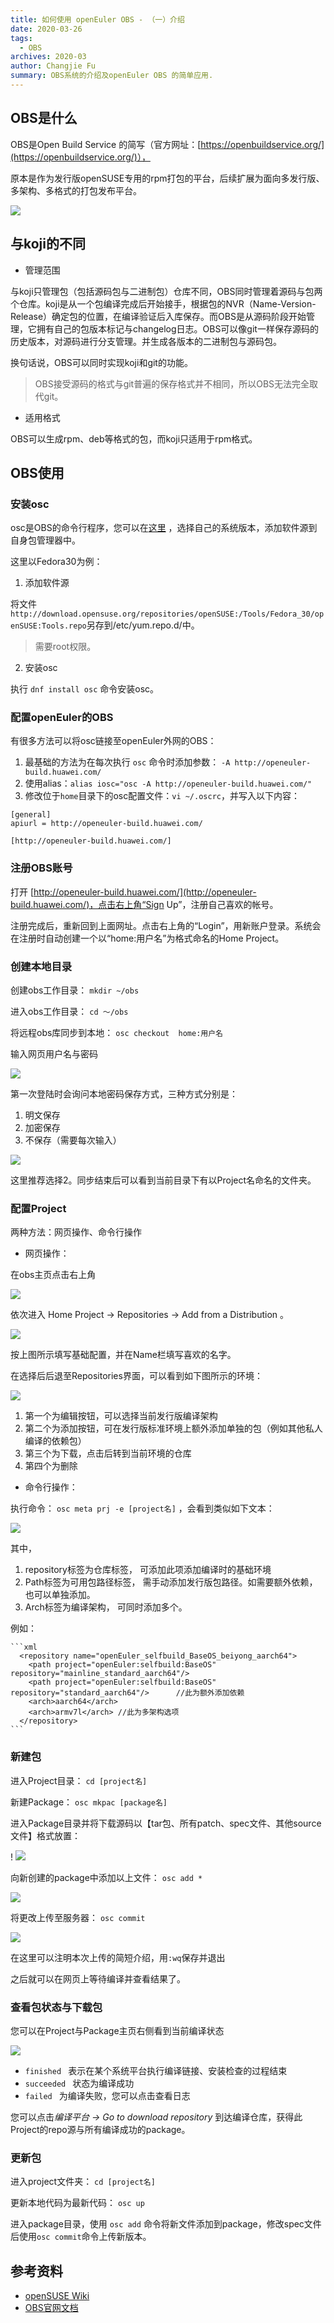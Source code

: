 ```yaml
---
title: 如何使用 openEuler OBS - （一）介绍
date: 2020-03-26
tags:
  - OBS
archives: 2020-03
author: Changjie Fu
summary: OBS系统的介绍及openEuler OBS 的简单应用.
---
```



## OBS是什么

OBS是Open Build Service 的简写（官方网址：[https://openbuildservice.org/](https://openbuildservice.org/)）， 

原本是作为发行版openSUSE专用的rpm打包的平台，后续扩展为面向多发行版、多架构、多格式的打包发布平台。

<img src="./2020-03-26-how-to-OBS-系统结构.png" >

## 与koji的不同

- 管理范围

与koji只管理包（包括源码包与二进制包）仓库不同，OBS同时管理着源码与包两个仓库。koji是从一个包编译完成后开始接手，根据包的NVR（Name-Version-Release）确定包的位置，在编译验证后入库保存。而OBS是从源码阶段开始管理，它拥有自己的包版本标记与changelog日志。OBS可以像git一样保存源码的历史版本，对源码进行分支管理。并生成各版本的二进制包与源码包。
    
换句话说，OBS可以同时实现koji和git的功能。
> OBS接受源码的格式与git普遍的保存格式并不相同，所以OBS无法完全取代git。

- 适用格式

OBS可以生成rpm、deb等格式的包，而koji只适用于rpm格式。


## OBS使用

### 安装osc

osc是OBS的命令行程序，您可以在[这里](https://download.opensuse.org/repositories/openSUSE:/Tools/) ，选择自己的系统版本，添加软件源到自身包管理器中。

这里以Fedora30为例：

1. 添加软件源

将文件`http://download.opensuse.org/repositories/openSUSE:/Tools/Fedora_30/openSUSE:Tools.repo`另存到/etc/yum.repo.d/中。
> 需要root权限。

2. 安装osc

执行 `dnf install osc` 命令安装osc。

### 配置openEuler的OBS

有很多方法可以将osc链接至openEuler外网的OBS：

1. 最基础的方法为在每次执行 `osc` 命令时添加参数： `-A http://openeuler-build.huawei.com/`
2. 使用alias：`alias iosc="osc -A http://openeuler-build.huawei.com/"`
3. 修改位于`home`目录下的osc配置文件：`vi ~/.oscrc`，并写入以下内容：

```
[general]
apiurl = http://openeuler-build.huawei.com/

[http://openeuler-build.huawei.com/]

```

### 注册OBS账号

打开 [http://openeuler-build.huawei.com/](http://openeuler-build.huawei.com/)，点击右上角“Sign Up”，注册自己喜欢的帐号。

注册完成后，重新回到上面网址。点击右上角的“Login”，用新账户登录。系统会在注册时自动创建一个以“home:用户名”为格式命名的Home Project。

### 创建本地目录

创建obs工作目录：
`mkdir ~/obs`

进入obs工作目录：
`cd ～/obs`

将远程obs库同步到本地：
`osc checkout  home:用户名`

输入网页用户名与密码

<img src="./2020-03-26-how-to-OBS-登陆OBS.png" >

第一次登陆时会询问本地密码保存方式，三种方式分别是：

1. 明文保存
2. 加密保存
3. 不保存（需要每次输入） 

<img src="./2020-03-26-how-to-OBS-三种密码保存方式.png" >

这里推荐选择2。同步结束后可以看到当前目录下有以Project名命名的文件夹。

### 配置Project

两种方法：网页操作、命令行操作

- 网页操作： 
    
在obs主页点击右上角

<img src="./2020-03-26-how-to-OBS-主页右上角.png" >

依次进入 Home Project -> Repositories -> Add from a Distribution 。

<img src="./2020-03-26-how-to-OBS-AFD页.png" >

按上图所示填写基础配置，并在Name栏填写喜欢的名字。

在选择后后退至Repositories界面，可以看到如下图所示的环境：

<img src="./2020-03-26-how-to-OBS-环境标签.png" >

  1. 第一个为编辑按钮，可以选择当前发行版编译架构
  2. 第二个为添加按钮，可在发行版标准环境上额外添加单独的包（例如其他私人编译的依赖包）
  3. 第三个为下载，点击后转到当前环境的仓库
  4. 第四个为删除


- 命令行操作：

执行命令： `osc meta prj -e [project名]` ，会看到类似如下文本：

<img src="./2020-03-26-how-to-OBS-meta配置.png" >

其中，
  1. repository标签为仓库标签， 可添加此项添加编译时的基础环境
  2. Path标签为可用包路径标签， 需手动添加发行版包路径。如需要额外依赖， 也可以单独添加。
  3. Arch标签为编译架构， 可同时添加多个。

例如：

    ```xml
      <repository name="openEuler_selfbuild_BaseOS_beiyong_aarch64">
    	<path project="openEuler:selfbuild:BaseOS" repository="mainline_standard_aarch64"/>
    	<path project="openEuler:selfbuild:BaseOS" repository="standard_aarch64"/>    	//此为额外添加依赖
    	<arch>aarch64</arch>
    	<arch>armv7l</arch>	//此为多架构选项
      </repository>
    ```

### 新建包

进入Project目录：
 `cd [project名]`

新建Package：
`osc mkpac [package名]`

进入Package目录并将下载源码以【tar包、所有patch、spec文件、其他source文件】格式放置：

!
<img src="./2020-03-26-how-to-OBS-目录格式.png" >

向新创建的package中添加以上文件：
`osc add * `

<img src="./2020-03-26-how-to-OBS-图片1.png" >

将更改上传至服务器：
`osc commit`

<img src="./2020-03-26-how-to-OBS-commit介绍.png" >

在这里可以注明本次上传的简短介绍，用`:wq`保存并退出

之后就可以在网页上等待编译并查看结果了。


### 查看包状态与下载包

您可以在Project与Package主页右侧看到当前编译状态

<img src="./2020-03-26-how-to-OBS-编译状态.png" >


- `finished `   表示在某个系统平台执行编译链接、安装检查的过程结束
- `succeeded `  状态为编译成功
- `failed `     为编译失败，您可以点击查看日志

您可以点击*编译平台 -> Go to download repository* 到达编译仓库，获得此Project的repo源与所有编译成功的package。

### 更新包

进入project文件夹： 
`cd [project名]`

更新本地代码为最新代码： 
`osc up `

进入package目录，使用 `osc add` 命令将新文件添加到package，修改spec文件后使用`osc commit`命令上传新版本。


## 参考资料
- [openSUSE Wiki](https://en.opensuse.org/openSUSE:Build_Service_Concept_SourceService)
- [OBS官网文档](https://openbuildservice.org/help/manuals/obs-user-guide/cha.obs.source_service.html)
